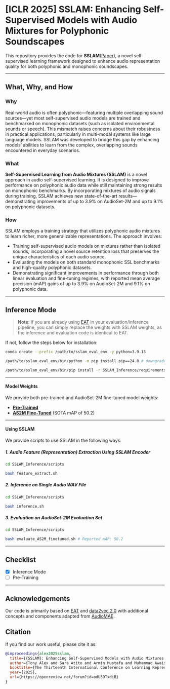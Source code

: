 # [ICLR 2025] SSLAM: Enhancing Self-Supervised Models with Audio Mixtures for Polyphonic Soundscapes

This repository provides the code for **SSLAM**([Paper](https://openreview.net/forum?id=odU59TxdiB)), a novel self-supervised learning framework designed to enhance audio representation quality for both polyphonic and monophonic soundscapes.

---

## What, Why, and How

### Why
Real-world audio is often polyphonic—featuring multiple overlapping sound sources—yet most self-supervised audio models are trained and benchmarked on monophonic datasets (such as isolated environmental sounds or speech). This mismatch raises concerns about their robustness in practical applications, particularly in multi-modal systems like large language models. SSLAM was developed to bridge this gap by enhancing models’ abilities to learn from the complex, overlapping sounds encountered in everyday scenarios.

### What
**Self-Supervised Learning from Audio Mixtures (SSLAM)** is a novel approach in audio self-supervised learning. It is designed to improve performance on polyphonic audio data while still maintaining strong results on monophonic benchmarks. By incorporating mixtures of audio signals during training, SSLAM achieves new state-of-the-art results—demonstrating improvements of up to 3.9% on AudioSet-2M and up to 9.1% on polyphonic datasets.

### How
SSLAM employs a training strategy that utilizes polyphonic audio mixtures to learn richer, more generalizable representations. The approach involves:
- Training self-supervised audio models on mixtures rather than isolated sounds, incorporating a novel source retention loss that preserves the unique characteristics of each audio source. 
- Evaluating the models on both standard monophonic SSL benchmarks and high-quality polyphonic datasets.
- Demonstrating significant improvements in performance through both linear evaluation and fine-tuning regimes, with reported mean average precision (mAP) gains of up to 3.9% on AudioSet-2M and 9.1% on polyphonic data.

---

## **Inference Mode**

> **Note**: If you are already using [EAT](https://github.com/cwx-worst-one/EAT/tree/main) in your evaluation/inference pipeline, you can simply replace the weights with SSLAM weights, as the inference and evaluation code is identical to EAT.

If not, follow the steps below for installation:

```bash
conda create --prefix /path/to/sslam_eval_env -y python=3.9.13

/path/to/sslam_eval_env/bin/python -m pip install pip==24.0 # downgrade pip

/path/to/sslam_eval_env/bin/pip install -r SSLAM_Inference/requirements_sslam_eval.txt
```

---

#### **Model Weights**

We provide both pre-trained and AudioSet-2M fine-tuned model weights:

- [**Pre-Trained**](https://drive.google.com/drive/folders/1aA65-qQCHSCrkiDeLGUtn1PiEjJi5HS8?usp=sharing)
- [**AS2M Fine-Tuned**](https://drive.google.com/drive/folders/1Yy38IyksON5RJFNM7gzeQoAOSPnEIKp2?usp=sharing) (SOTA mAP of 50.2)

---

#### **Using SSLAM**

We provide scripts to use SSLAM in the following ways:

##### 1. **Audio Feature (Representation) Extraction Using SSLAM Encoder**

```bash
cd SSLAM_Inference/scripts

bash feature_extract.sh
```

##### 2. **Inference on Single Audio WAV File**

```bash
cd SSLAM_Inference/scripts

bash inference.sh
```

##### 3. **Evaluation on AudioSet-2M Evaluation Set**

```bash
cd SSLAM_Inference/scripts

bash evaluate_AS2M_finetuned.sh # Reported mAP: 50.2
```

---


## Checklist 
- [x] Inference Mode
- [ ] Pre-Training

---

## **Acknowledgements**

Our code is primarily based on [EAT](https://github.com/cwx-worst-one/EAT/tree/main) and [data2vec 2.0](https://github.com/facebookresearch/fairseq/tree/main/examples/data2vec)  with additional concepts and components adapted from  [AudioMAE](https://github.com/facebookresearch/AudioMAE).


## Citation

If you find our work useful, please cite it as:  

```bibtex
@inproceedings{alex2025sslam,
  title={{SSLAM}: Enhancing Self-Supervised Models with Audio Mixtures for Polyphonic Soundscapes},
  author={Tony Alex and Sara Atito and Armin Mustafa and Muhammad Awais and Philip J B Jackson},
  booktitle={The Thirteenth International Conference on Learning Representations},
  year={2025},
  url={https://openreview.net/forum?id=odU59TxdiB}
}